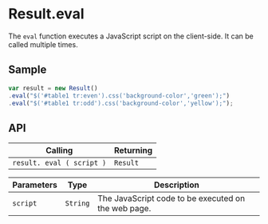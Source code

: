# Result.eval

The `eval` function executes a JavaScript script on the client-side. It can be called multiple times.

## Sample

```javascript
var result = new Result()
.eval("$('#table1 tr:even').css('background-color','green');")
.eval("$('#table1 tr:odd').css('background-color','yellow');");
```

## API

| Calling | Returning |
|---|---|
| `result. eval ( script )` | `Result` |

| Parameters | Type | Description |
|---|---|---|
| `script` | `String` | The JavaScript code to be executed on the web page. |
